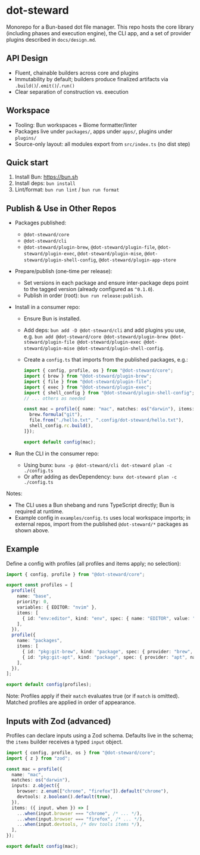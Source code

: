 # dot-steward

Monorepo for a Bun-based dot file manager. This repo hosts the core library (including phases and execution engine), the CLI app, and a set of provider plugins described in `docs/design.md`.

## API Design
- Fluent, chainable builders across core and plugins
- Immutability by default; builders produce finalized artifacts via `.build()`/`.emit()`/`.run()`
- Clear separation of construction vs. execution

## Workspace
- Tooling: Bun workspaces + Biome formatter/linter
- Packages live under `packages/`, apps under `apps/`, plugins under `plugins/`
- Source-only layout: all modules export from `src/index.ts` (no dist step)

## Quick start
1. Install Bun: https://bun.sh
2. Install deps: `bun install`
3. Lint/format: `bun run lint` / `bun run format`

## Publish & Use in Other Repos

- Packages published:
  - `@dot-steward/core`
  - `@dot-steward/cli`
  - `@dot-steward/plugin-brew`, `@dot-steward/plugin-file`, `@dot-steward/plugin-exec`, `@dot-steward/plugin-mise`, `@dot-steward/plugin-shell-config`, `@dot-steward/plugin-app-store`

- Prepare/publish (one-time per release):
  - Set versions in each package and ensure inter-package deps point to the tagged version (already configured as `^0.1.0`).
  - Publish in order (root): `bun run release:publish`.

- Install in a consumer repo:
  - Ensure Bun is installed.
  - Add deps: `bun add -D @dot-steward/cli` and add plugins you use, e.g. `bun add @dot-steward/core @dot-steward/plugin-brew @dot-steward/plugin-file @dot-steward/plugin-exec @dot-steward/plugin-mise @dot-steward/plugin-shell-config`.
  - Create a `config.ts` that imports from the published packages, e.g.:

    ```ts
    import { config, profile, os } from "@dot-steward/core";
    import { brew } from "@dot-steward/plugin-brew";
    import { file } from "@dot-steward/plugin-file";
    import { exec } from "@dot-steward/plugin-exec";
    import { shell_config } from "@dot-steward/plugin-shell-config";
    // ... others as needed

    const mac = profile({ name: "mac", matches: os("darwin"), items: [
      brew.formula("git"),
      file.from("./hello.txt", ".config/dot-steward/hello.txt"),
      shell_config.rc.build(),
    ]});

    export default config(mac);
    ```

- Run the CLI in the consumer repo:
  - Using bunx: `bunx -p @dot-steward/cli dot-steward plan -c ./config.ts`
  - Or after adding as devDependency: `bunx dot-steward plan -c ./config.ts`

Notes:
- The CLI uses a Bun shebang and runs TypeScript directly; Bun is required at runtime.
- Example config in `examples/config.ts` uses local workspace imports; in external repos, import from the published `@dot-steward/*` packages as shown above.

## Example
Define a config with profiles (all profiles and items apply; no selection):

```ts
import { config, profile } from "@dot-steward/core";

export const profiles = [
  profile({
    name: "base",
    priority: 0,
    variables: { EDITOR: "nvim" },
    items: [
      { id: "env:editor", kind: "env", spec: { name: "EDITOR", value: "nvim" } },
    ],
  }),
  profile({
    name: "packages",
    items: [
      { id: "pkg:git-brew", kind: "package", spec: { provider: "brew", name: "git" } },
      { id: "pkg:git-apt", kind: "package", spec: { provider: "apt", name: "git" } },
    ],
  }),
];

export default config(profiles);
```

Note: Profiles apply if their `match` evaluates true (or if `match` is omitted). Matched profiles are applied in order of appearance.

## Inputs with Zod (advanced)
Profiles can declare inputs using a Zod schema. Defaults live in the schema; the `items` builder receives a typed `input` object.

```ts
import { config, profile, os } from "@dot-steward/core";
import { z } from "zod";

const mac = profile({
  name: "mac",
  matches: os("darwin"),
  inputs: z.object({
    browser: z.enum(["chrome", "firefox"]).default("chrome"),
    devtools: z.boolean().default(true),
  }),
  items: ({ input, when }) => [
    ...when(input.browser === "chrome", /* ... */),
    ...when(input.browser === "firefox", /* ... */),
    ...when(input.devtools, /* dev tools items */),
  ],
});

export default config(mac);
```
